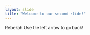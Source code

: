 ```yaml
---
layout: slide
title: "Welcome to our second slide!"
---
```

Rebekah 
Use the left arrow to go back!
